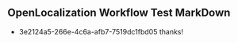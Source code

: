 ## OpenLocalization Workflow Test MarkDown
* 3e2124a5-266e-4c6a-afb7-7519dc1fbd05 
thanks!<!--HONumber=Mar16_HO4-->

